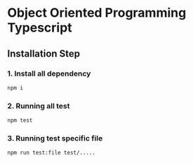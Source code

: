 # Object Oriented Programming Typescript

## Installation Step

### 1. Install all dependency

```sh
npm i
```

### 2. Running all test

```sh
npm test
```

### 3. Running test specific file

```sh
npm run test:file test/.....
```

